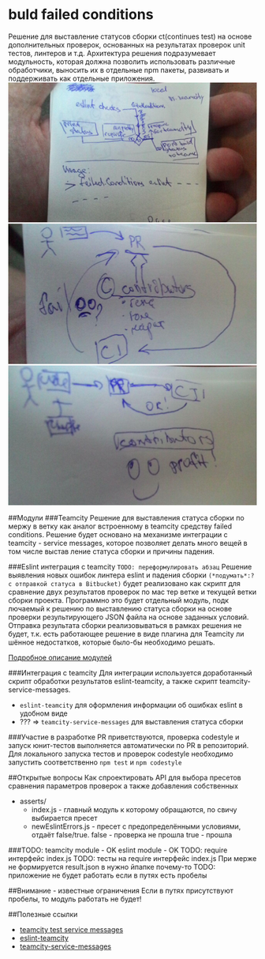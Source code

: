 # buld failed conditions
Решение для выставление статусов сборки ct(continues test) на основе дополнительных
проверок, основанных на результатах проверок unit тестов, линтеров и т.д.
Архитектура решения подразумевает модульность, которая должна позволить использовать
различные обработчики, выносить их в отдельные npm пакеты, развивать и поддерживать
как отдельные приложения.
![Flow](./img/flow.jpg)
![Before](./img/before.jpg)
![After](./img/after.jpg)

##Модули
###Teamcity
Решение для выставления статуса сборки по мержу в ветку как аналог встроенному
в teamcity средству failed conditions. Решение будет основано на механизме интеграции
с teamcity - service messages, которое позволяет делать много вещей в том числе выстав
ление статуса сборки и причины падения.

###Eslint интеграция с teamcity
`TODO: переформулировать абзац`
Решение выявления новых ошибок линтера eslint и падения сборки `(*подумать*:?с отправкой статуса в
Bitbucket)` будет реализовано как скрипт для сравнение двух результатов проверок по мас
тер ветке и текущей ветки сборки проекта. Программно это будет отдельный модуль, подк
лючаемый к решению по выставлению статуса сборки на основе проверки результирующего
JSON файла на основе заданных условий. Отправка результата сборки реализовываться в
рамках решения не будет, т.к. есть работающее решение в виде плагина для Teamcity ли
шённое недостатков, которые было-бы необходимо решать.

[Подробное описание модулей](./lib/README.md)

###Интеграция с teamcity
Для интеграции используется доработанный скрипт обработки результатов eslint-teamcity,
а также скрипт teamcity-service-messages.
* `eslint-teamcity` для оформления информации об ошибках eslint в удобном виде
* ??? => `teamcity-service-messages` для выставления статуса сборки

###Участие в разработке
PR приветствуются, проверка codestyle и запуск юнит-тестов выполняется автоматически
по PR в репозиторий. Для локального запуска тестов и проверок codestyle необходимо запустить
соответственно `npm test` и `npm codestyle`

##Открытые вопросы
Как спроектировать API для выбора пресетов сравнения параметров проверок а также добавления собственных
* asserts/
  * index.js - главный модуль к которому обращаются, по свичу выбирается пресет
  * newEslintErrors.js - пресет с предопределёнными условиями, отдаёт false/true. false - проверка не прошла
  true - прошла
  
###TODO:
teamcity module - OK
eslint module - OK
TODO: require интерфейс index.js
TODO: тесты на require интерфейс index.js
При мерже не формируется result.json в нужно йпапке почему-то
TODO: приложение не будет работать если в путях есть пробелы
  
##Внимание - известные ограничения
Если в путях присутствуют пробелы, то модуль работать не будет!
  
##Полезные ссылки
* [teamcity test service messages](https://confluence.jetbrains.com/display/TCD10/Build+Script+Interaction+with+TeamCity#BuildScriptInteractionwithTeamCity-Supportedtestservicemessages)
* [eslint-teamcity](https://www.npmjs.com/package/eslint-teamcity)
* [teamcity-service-messages](https://github.com/pifantastic/teamcity-service-messages)
